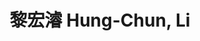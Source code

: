 ---
chinese_name: 黎宏濬
english_name: Hung-Chun, Li
title: 黎宏濬 Hung-Chun, Li
id: hungchunli
collection: members
position: Part-time Research Assistant
type: part-time research assistant
department: 農業經濟學系碩士班一年級
image_path: https://source.unsplash.com/collection/139386/600x600?a=.png
photo: pt_ra/bio-photo.jpg
blurb: 123
---